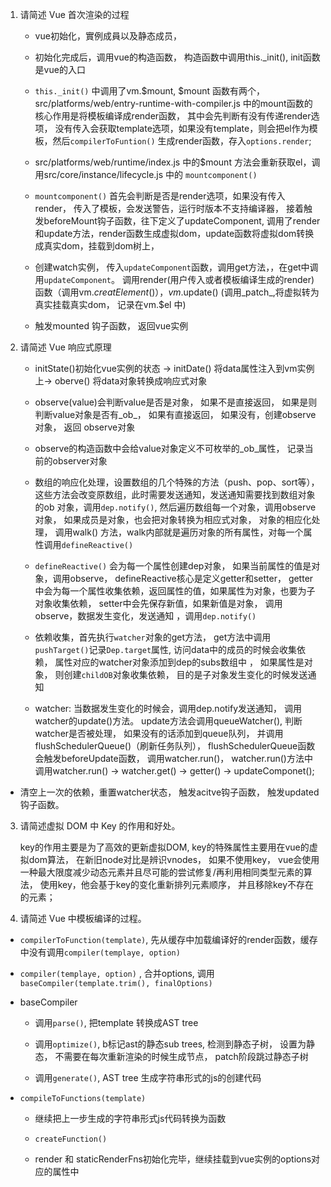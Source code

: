 1. 请简述 Vue 首次渲染的过程

    * vue初始化，實例成員以及静态成员，

    * 初始化完成后，调用vue的构造函数， 构造函数中调用this._init(), init函数 是vue的入口

    * `this._init()` 中调用了vm.$mount, $mount 函数有两个， src/platforms/web/entry-runtime-with-compiler.js 中的mount函数的核心作用是将模板编译成render函数， 其中会先判断有没有传递render选项， 没有传入会获取template选项，如果没有template，则会把el作为模板，然后`compilerToFuntion()` 生成render函数，存入`options.render`;

    * src/platforms/web/runtime/index.js 中的$mount 方法会重新获取el，调用src/core/instance/lifecycle.js 中的 `mountcomponent()`

    * `mountcomponent()` 首先会判断是否是render选项，如果没有传入render， 传入了模板，会发送警告，运行时版本不支持编译器， 接着触发beforeMount钩子函数，往下定义了updateComponent,  调用了render和update方法，render函数生成虚拟dom，update函数将虚拟dom转换成真实dom，挂载到dom树上，

    * 创建watch实例， 传入`updateComponent`函数，调用get方法，，在get中调用`updateComponent`。 调用render(用户传入或者模板编译生成的render)函数（调用vm.$creatElement()）， vm.$update() (调用_patch_,将虚拟转为真实挂载真实dom， 记录在vm.$el 中)

    * 触发mounted 钩子函数， 返回vue实例


2. 请简述 Vue 响应式原理

   * initState()初始化vue实例的状态 -> initDate() 将data属性注入到vm实例上-> oberve() 将data对象转换成响应式对象

   * observe(value)会判断value是否是对象， 如果不是直接返回， 如果是则判断value对象是否有_ob_， 如果有直接返回， 如果没有，创建observe对象， 返回 observe对象

   * observe的构造函数中会给value对象定义不可枚举的_ob_属性， 记录当前的observer对象

   * 数组的响应化处理，设置数组的几个特殊的方法（push、pop、sort等）， 这些方法会改变原数组，此时需要发送通知，发送通知需要找到数组对象的ob 对象，调用`dep.notify()`, 然后遍历数组每一个对象，调用observe对象， 如果成员是对象，也会把对象转换为相应式对象， 对象的相应化处理， 调用walk() 方法，walk内部就是遍历对象的所有属性，对每一个属性调用`defineReactive()`

   * `defineReactive()` 会为每一个属性创建dep对象， 如果当前属性的值是对象，调用observe， defineReactive核心是定义getter和setter， getter 中会为每一个属性收集依赖，返回属性的值，如果属性为对象，也要为子对象收集依赖， setter中会先保存新值，如果新值是对象， 调用observe，数据发生变化，发送通知 ，调用`dep.notify()`

   * 依赖收集，首先执行`watcher`对象的get方法， get方法中调用`pushTarget()`记录`Dep.target`属性, 访问data中的成员的时候会收集依赖， 属性对应的watcher对象添加到dep的subs数组中 ， 如果属性是对象， 则创建`childOB`对象收集依赖， 目的是子对象发生变化的时候发送通知

   * watcher: 当数据发生变化的时候会，调用dep.notify发送通知， 调用watcher的update()方法。 update方法会调用queueWatcher(), 判断watcher是否被处理， 如果没有的话添加到queue队列， 并调用flushSchedulerQueue()（刷新任务队列）， flushSchedulerQueue函数会触发beforeUpdate函数， 调用watcher.run()， watcher.run()方法中调用watcher.run() -> watcher.get() -> getter() -> updateComponet();

  * 清空上一次的依赖，重置watcher状态， 触发acitve钩子函数， 触发updated钩子函数。


3. 请简述虚拟 DOM 中 Key 的作用和好处。

    key的作用主要是为了高效的更新虚拟DOM, key的特殊属性主要用在vue的虚拟dom算法， 在新旧node对比是辨识vnodes， 如果不使用key， vue会使用一种最大限度减少动态元素并且尽可能的尝试修复/再利用相同类型元素的算法， 使用key，他会基于key的变化重新排列元素顺序， 并且移除key不存在的元素；


4. 请简述 Vue 中模板编译的过程。

  * `compilerToFunction(template)`, 先从缓存中加载编译好的render函数，缓存中没有调用`compiler(templaye, option)`

  * `compiler(templaye, option)` , 合并options, 调用`baseCompiler(template.trim(), finalOptions)`

  * baseCompiler 

      - 调用`parse()`, 把template 转换成AST tree

      - 调用`optimize()`, b标记ast的静态sub trees, 检测到静态子树， 设置为静态， 不需要在每次重新渲染的时候生成节点， patch阶段跳过静态子树

      - 调用`generate()`, AST tree 生成字符串形式的js的创建代码

  * `compileToFunctions(template) `

     - 继续把上一步生成的字符串形式js代码转换为函数

     - `createFunction()`

     - render 和 staticRenderFns初始化完毕，继续挂载到vue实例的options对应的属性中

